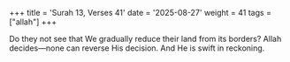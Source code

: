 +++
title = 'Surah 13, Verses 41'
date = '2025-08-27'
weight = 41
tags = ["allah"]
+++

Do they not see that We gradually reduce their land from its borders? Allah decides—none can reverse His decision. And He is swift in reckoning.